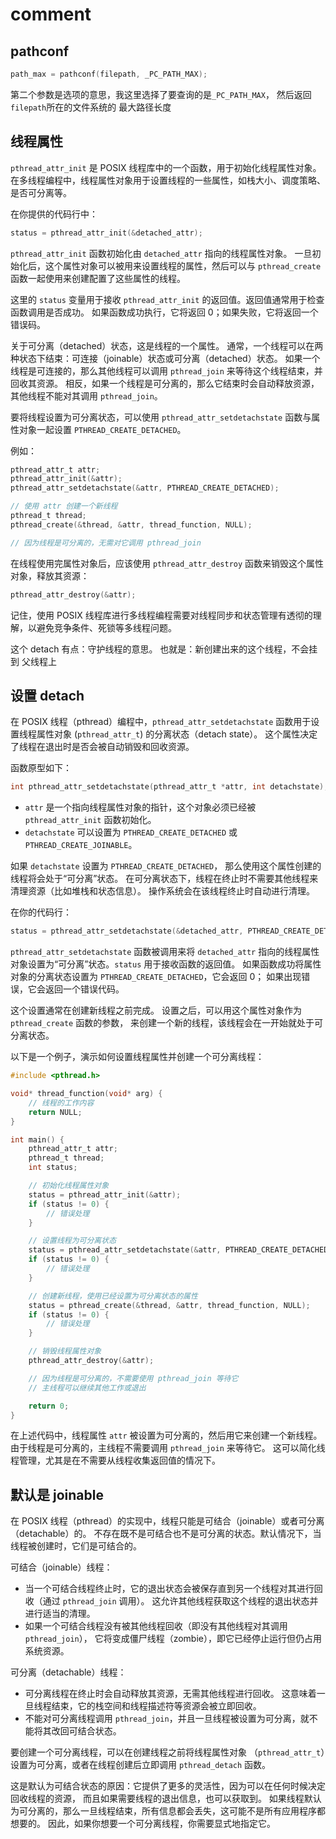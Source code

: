# comment

## pathconf

```cxx
path_max = pathconf(filepath, _PC_PATH_MAX);
```

第二个参数是选项的意思，我这里选择了要查询的是`_PC_PATH_MAX`，
然后返回`filepath`所在的文件系统的 最大路径长度

## 线程属性

`pthread_attr_init` 是 POSIX 线程库中的一个函数，用于初始化线程属性对象。
在多线程编程中，线程属性对象用于设置线程的一些属性，如栈大小、调度策略、是否可分离等。

在你提供的代码行中：

```c
status = pthread_attr_init(&detached_attr);
```

`pthread_attr_init` 函数初始化由 `detached_attr` 指向的线程属性对象。
一旦初始化后，这个属性对象可以被用来设置线程的属性，然后可以与 `pthread_create` 函数一起使用来创建配置了这些属性的线程。

这里的 `status` 变量用于接收 `pthread_attr_init` 的返回值。返回值通常用于检查函数调用是否成功。
如果函数成功执行，它将返回 0；如果失败，它将返回一个错误码。

关于可分离（detached）状态，这是线程的一个属性。
通常，一个线程可以在两种状态下结束：可连接（joinable）状态或可分离（detached）状态。
如果一个线程是可连接的，那么其他线程可以调用 `pthread_join` 来等待这个线程结束，并回收其资源。
相反，如果一个线程是可分离的，那么它结束时会自动释放资源，其他线程不能对其调用 `pthread_join`。

要将线程设置为可分离状态，可以使用 `pthread_attr_setdetachstate` 函数与属性对象一起设置 `PTHREAD_CREATE_DETACHED`。

例如：

```c
pthread_attr_t attr;
pthread_attr_init(&attr);
pthread_attr_setdetachstate(&attr, PTHREAD_CREATE_DETACHED);

// 使用 attr 创建一个新线程
pthread_t thread;
pthread_create(&thread, &attr, thread_function, NULL);

// 因为线程是可分离的，无需对它调用 pthread_join
```

在线程使用完属性对象后，应该使用 `pthread_attr_destroy` 函数来销毁这个属性对象，释放其资源：

```c
pthread_attr_destroy(&attr);
```

记住，使用 POSIX 线程库进行多线程编程需要对线程同步和状态管理有透彻的理解，以避免竞争条件、死锁等多线程问题。

这个 detach 有点：守护线程的意思。
也就是：新创建出来的这个线程，不会挂到 父线程上

## 设置 detach

在 POSIX 线程（pthread）编程中，`pthread_attr_setdetachstate` 函数用于设置线程属性对象
(`pthread_attr_t`) 的分离状态（detach state）。
这个属性决定了线程在退出时是否会被自动销毁和回收资源。

函数原型如下：

```c
int pthread_attr_setdetachstate(pthread_attr_t *attr, int detachstate);
```

- `attr` 是一个指向线程属性对象的指针，这个对象必须已经被 `pthread_attr_init` 函数初始化。
- `detachstate` 可以设置为 `PTHREAD_CREATE_DETACHED` 或 `PTHREAD_CREATE_JOINABLE`。

如果 `detachstate` 设置为 `PTHREAD_CREATE_DETACHED`，
那么使用这个属性创建的线程将会处于“可分离”状态。
在可分离状态下，线程在终止时不需要其他线程来清理资源（比如堆栈和状态信息）。
操作系统会在该线程终止时自动进行清理。

在你的代码行：

```c
status = pthread_attr_setdetachstate(&detached_attr, PTHREAD_CREATE_DETACHED);
```

`pthread_attr_setdetachstate` 函数被调用来将 `detached_attr`
指向的线程属性对象设置为“可分离”状态。`status` 用于接收函数的返回值。
如果函数成功将属性对象的分离状态设置为 `PTHREAD_CREATE_DETACHED`，它会返回 0；
如果出现错误，它会返回一个错误代码。

这个设置通常在创建新线程之前完成。
设置之后，可以用这个属性对象作为 `pthread_create` 函数的参数，
来创建一个新的线程，该线程会在一开始就处于可分离状态。

以下是一个例子，演示如何设置线程属性并创建一个可分离线程：

```c
#include <pthread.h>

void* thread_function(void* arg) {
    // 线程的工作内容
    return NULL;
}

int main() {
    pthread_attr_t attr;
    pthread_t thread;
    int status;

    // 初始化线程属性对象
    status = pthread_attr_init(&attr);
    if (status != 0) {
        // 错误处理
    }

    // 设置线程为可分离状态
    status = pthread_attr_setdetachstate(&attr, PTHREAD_CREATE_DETACHED);
    if (status != 0) {
        // 错误处理
    }

    // 创建新线程，使用已经设置为可分离状态的属性
    status = pthread_create(&thread, &attr, thread_function, NULL);
    if (status != 0) {
        // 错误处理
    }

    // 销毁线程属性对象
    pthread_attr_destroy(&attr);

    // 因为线程是可分离的，不需要使用 pthread_join 等待它
    // 主线程可以继续其他工作或退出

    return 0;
}
```

在上述代码中，线程属性 `attr` 被设置为可分离的，然后用它来创建一个新线程。
由于线程是可分离的，主线程不需要调用 `pthread_join` 来等待它。
这可以简化线程管理，尤其是在不需要从线程收集返回值的情况下。

## 默认是 joinable

在 POSIX 线程（pthread）的实现中，线程只能是可结合（joinable）或者可分离（detachable）的。
不存在既不是可结合也不是可分离的状态。默认情况下，当线程被创建时，它们是可结合的。

可结合（joinable）线程：

- 当一个可结合线程终止时，它的退出状态会被保存直到另一个线程对其进行回收（通过 `pthread_join` 调用）。
  这允许其他线程获取这个线程的退出状态并进行适当的清理。
- 如果一个可结合线程没有被其他线程回收（即没有其他线程对其调用 `pthread_join`），
  它将变成僵尸线程（zombie），即它已经停止运行但仍占用系统资源。

可分离（detachable）线程：

- 可分离线程在终止时会自动释放其资源，无需其他线程进行回收。
  这意味着一旦线程结束，它的栈空间和线程描述符等资源会被立即回收。
- 不能对可分离线程调用 `pthread_join`，并且一旦线程被设置为可分离，就不能将其改回可结合状态。

要创建一个可分离线程，可以在创建线程之前将线程属性对象
（`pthread_attr_t`）设置为可分离，或者在线程创建后立即调用 `pthread_detach` 函数。

这是默认为可结合状态的原因：它提供了更多的灵活性，因为可以在任何时候决定回收线程的资源，
而且如果需要线程的退出信息，也可以获取到。
如果线程默认为可分离的，那么一旦线程结束，所有信息都会丢失，这可能不是所有应用程序都想要的。
因此，如果你想要一个可分离线程，你需要显式地指定它。
